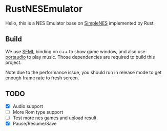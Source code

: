 # RustNESEmulator

Hello, this is a NES Emulator base on [SimpleNES](https://github.com/amhndu/SimpleNES) implemented by Rust.


## Build

We use [SFML](https://docs.rs/sfml/latest/sfml/) binding on c++ to show game window, and also use [portaudio](https://docs.rs/portaudio/0.7.0/portaudio/) to play music. Those dependencies are required to build this project.

Note due to the performance issue, you should run in release mode to get enough frame rate to fresh screen.

## TODO

- [x] Audio support
- [ ] More Rom type support
- [ ] Test more nes games and upload result.
- [x] Pause/Resume/Save 
